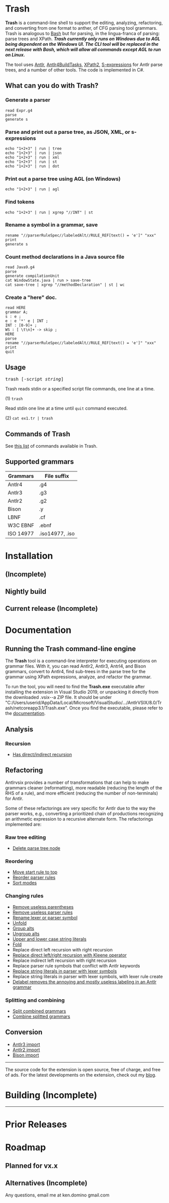 # Trash

**Trash** is a command-line shell to support the editing, analyzing,
refactoring, and converting from one format to anther, of
CFG parsing tool grammars.
Trash is analogous to
[Bash](https://en.wikipedia.org/wiki/Bash_(Unix_shell))
but for parsing, in the lingua-franca of parsing: parse trees and XPath.
___Trash currently only runs on Windows due to AGL being dependent on
the Windows UI. The CLI tool will be replaced in the next release with
Bash, which will allow all commands except AGL to run on Linux.___

The tool uses [Antlr](https://www.antlr.org/),
[Antlr4BuildTasks](https://github.com/kaby76/Antlr4BuildTasks),
[XPath2](https://en.wikipedia.org/wiki/XPath), 
[S-expressions](https://en.wikipedia.org/wiki/S-expression)
for Antlr parse trees,
and a number of other tools.
The code is implemented in C#.

## What can you do with Trash?

### Generate a parser

	read Expr.g4
	parse
	generate s

### Parse and print out a parse tree, as JSON, XML, or s-expressions

	echo "1+2+3" | run | tree
	echo "1+2+3" | run | json
	echo "1+2+3" | run | xml
	echo "1+2+3" | run | st
	echo "1+2+3" | run | dot

### Print out a parse tree using AGL (on Windows)

	echo "1+2+3" | run | agl

### Find tokens

	echo "1+2+3" | run | xgrep "//INT" | st

### Rename a symbol in a grammar, save

	rename "//parserRuleSpec//labeledAlt//RULE_REF[text() = 'e']" "xxx"
	print
	generate s

### Count method declarations in a Java source file

	read Java9.g4
	parse
	generate compilationUnit
	cat WindowState.java | run > save-tree
	cat save-tree | xgrep "//methodDeclaration" | st | wc

### Create a "here" doc.

    read HERE
    grammar A;
    s : e ;
    e : e '*' e | INT ;
    INT : [0-9]+ ;
    WS : [ \t\n]+ -> skip ;
    HERE
    parse
    rename "//parserRuleSpec//labeledAlt//RULE_REF[text() = 'e']" "xxx"
    print
    quit

## Usage

<pre>
trash [-script <em>string</em>]
</pre>

Trash reads stdin or a specified script file commands, one line at a time.

(1) `trash`

Read stdin one line at a time until `quit` command executed.

(2) `cat ex1.tr | trash`

## Commands of Trash

See [this list](https://github.com/kaby76/AntlrVSIX/blob/master/Trash/doc/commands.md) of commands available in Trash.

## Supported grammars

| Grammars | File suffix |
| ---- | ---- |
| Antlr4 | .g4 |
| Antlr3 | .g3 |
| Antlr2 | .g2 |
| Bison | .y |
| LBNF | .cf |
| W3C EBNF | .ebnf |
| ISO 14977 | .iso14977, .iso |

# Installation

## (Incomplete)

## Nightly build

## Current release (Incomplete)

# Documentation

## Running the **Trash** command-line engine

The **Trash** tool is a command-line interpreter for executing
operations on grammar files. With it, you can read Antlr2, Antlr3,
Antrl4, and Bison grammars, convert to Antlr4, find sub-trees
in the parse tree for the grammar using XPath expressions, analyze,
and refactor the grammar.

To run the tool, you will need to find the **Trash.exe** executable
after installing the extension in Visual Studio 2019, or unpacking
it directly from the downloaded .vsix--a ZIP file.
It should be under
"C:/Users/userid/AppData/Local/Microsoft/VisualStudio/.../AntlrVSIX/8.0/Trash/netcoreapp3.1/Trash.exe".
Once you find the executable, please refer to
the [documentation](https://github.com/kaby76/AntlrVSIX/blob/master/Trash/doc/commands.md).

## Analysis

### Recursion

* [Has direct/indirect recursion](https://github.com/kaby76/AntlrVSIX/blob/master/Trash/doc/analysis.md#has-directindirect-recursion)

## Refactoring

Antlrvsix provides a number of transformations that can help to make grammars cleaner (reformatting),
more readable (reducing the length of the RHS of a rule),
and more efficient (reducing the number of non-terminals) for Antlr.

Some of these refactorings are very specific for Antlr due to the way
the parser works, e.g., converting a prioritized chain of productions recognizing
an arithmetic expression to a recursive alternate form.
The refactorings implemented are:

### Raw tree editing

* [Delete parse tree node](https://github.com/kaby76/AntlrVSIX/blob/master/Trash/doc/refactoring.md#delete-parse-tree-node)

### Reordering

* [Move start rule to top](https://github.com/kaby76/AntlrVSIX/blob/master/Trash/doc/refactoring.md#move-start-rule)
* [Reorder parser rules](https://github.com/kaby76/AntlrVSIX/blob/master/Trash/doc/refactoring.md#reorder-parser-rules)
* [Sort modes](https://github.com/kaby76/AntlrVSIX/blob/master/Trash/doc/refactoring.md#sort-modes)

### Changing rules

* [Remove useless parentheses](https://github.com/kaby76/AntlrVSIX/blob/master/Trash/doc/refactoring.md#remove-useless-parentheses)
* [Remove useless parser rules](https://github.com/kaby76/AntlrVSIX/blob/master/Trash/doc/refactoring.md#remove-useless-productions)
* [Rename lexer or parser symbol](https://github.com/kaby76/AntlrVSIX/blob/master/Trash/doc/refactoring.md#rename)
* [Unfold](https://github.com/kaby76/AntlrVSIX/blob/master/Trash/doc/refactoring.md#Unfold)
* [Group alts](https://github.com/kaby76/AntlrVSIX/blob/master/Trash/doc/refactoring.md#group-alts)
* [Ungroup alts](https://github.com/kaby76/AntlrVSIX/blob/master/Trash/doc/refactoring.md#ungroup-alts)
* [Upper and lower case string literals](https://github.com/kaby76/AntlrVSIX/blob/master/Trash/doc/refactoring.md#upper-and-lower-case-string-literals)
* [Fold](https://github.com/kaby76/AntlrVSIX/blob/master/Trash/doc/refactoring.md#Fold)
* Replace direct left recursion with right recursion
* [Replace direct left/right recursion with Kleene operator](https://github.com/kaby76/AntlrVSIX/blob/master/Trash/doc/refactoring.md#Kleene)
* Replace indirect left recursion with right recursion
* Replace parser rule symbols that conflict with Antlr keywords
* [Replace string literals in parser with lexer symbols](https://github.com/kaby76/AntlrVSIX/blob/master/Trash/doc/refactoring.md#replace-literals-in-parser-with-lexer-token-symbols)
* Replace string literals in parser with lexer symbols, with lexer rule create
* [Delabel removes the annoying and mostly useless labeling in an Antlr grammar](https://github.com/kaby76/AntlrVSIX/blob/master/Trash/doc/refactoring.md#delabel)

### Splitting and combining

* [Split combined grammars](https://github.com/kaby76/AntlrVSIX/blob/master/Trash/doc/refactoring.md#splitting-and-combining-grammars)
* [Combine splitted grammars](https://github.com/kaby76/AntlrVSIX/blob/master/Trash/doc/refactoring.md#splitting-and-combining-grammars)

## Conversion

* [Antlr3 import](https://github.com/kaby76/AntlrVSIX/blob/master/Trash/doc/Import.md#antlr3)
* [Antlr2 import](https://github.com/kaby76/AntlrVSIX/blob/master/Trash/doc/Import.md#antlr2)
* [Bison import](https://github.com/kaby76/AntlrVSIX/blob/master/Trash/doc/Import.md#bison)

---------

The source code for the extension is open source, free of charge, and free of ads. For the latest developments on the extension,
check out my [blog](http://codinggorilla.com).

# Building (Incomplete)

---------

# Prior Releases

# Roadmap

## Planned for vx.x 

## Alternatives (Incomplete)

Any questions, email me at ken.domino <at> gmail.com
